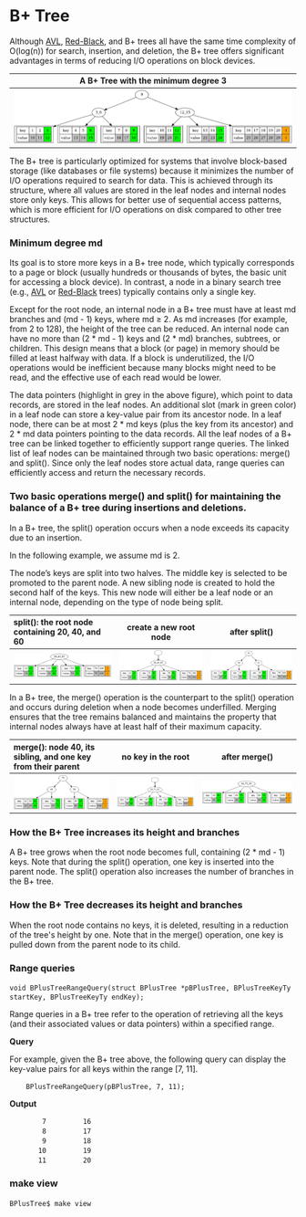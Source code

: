 # B+ Tree


<!-- A B+ tree can be used to accelerate access to block devices, such as hard disks. -->
Although [AVL](../SelfBalancingBST/README.md), [Red-Black](../RedBlackTree/README.md), and B+ trees all have the same time complexity of O(log(n)) for search, insertion, and deletion, the B+ tree offers significant advantages in terms of reducing I/O operations on block devices.

| A B+ Tree with the minimum degree 3 |
|:-------------:|
| <img src="diagrams/BPlusTree_md_3.png" width="100%" height="100%"> |


<!-- Although AVL, Red-Black, and B+ trees all have the same time complexity of O(log(n)) for search, insertion, and deletion, the B+ tree offers significant advantages in reducing I/O operations on block devices. -->

The B+ tree is particularly optimized for systems that involve block-based storage (like databases or file systems) because it minimizes the number of I/O operations required to search for data. This is achieved through its structure, where all values are stored in the leaf nodes and internal nodes store only keys. This allows for better use of sequential access patterns, which is more efficient for I/O operations on disk compared to other tree structures.

### Minimum degree md
Its goal is to store more keys in a B+ tree node, which typically corresponds to a page or block (usually hundreds or thousands of bytes, the basic unit for accessing a block device).
In contrast, a node in a binary search tree (e.g., [AVL](../SelfBalancingBST/README.md) or [Red-Black](../RedBlackTree/README.md) trees) typically contains only a single key.


Except for the root node, an internal node in a B+ tree must have at least md branches and (md - 1) keys, where md ≥ 2.
As md increases (for example, from 2 to 128), the height of the tree can be reduced.
An internal node can have no more than (2 * md - 1) keys and (2 * md) branches, subtrees, or children.
This design means that a block (or page) in memory should be filled at least halfway with data. If a block is underutilized, the I/O operations would be inefficient because many blocks might need to be read, and the effective use of each read would be lower.


The data pointers (highlight in grey in the above figure), which point to data records, are stored in the leaf nodes.
An additional slot (mark in green color) in a leaf node can store a key-value pair from its ancestor node.
In a leaf node, there can be at most 2 * md keys (plus the key from its ancestor) and 
2 * md data pointers pointing to the data records.
All the leaf nodes of a B+ tree can be linked together to efficiently support range queries.
The linked list of leaf nodes can be maintained through two basic operations: merge() and split().
Since only the leaf nodes store actual data, range queries can efficiently access and return the necessary records.

### Two basic operations merge() and split() for maintaining the balance of a B+ tree during insertions and deletions.

In a B+ tree, the split() operation occurs when a node exceeds its capacity due to an insertion.

In the following example, we assume md is 2.

The node’s keys are split into two halves. The middle key is selected to be promoted to the parent node.
A new sibling node is created to hold the second half of the keys. This new node will either be a leaf node or an internal node, depending on the type of node being split.

| split(): the root node containing 20, 40, and 60| create a new root node| after split()|
|:-------------|:-------------:|:-------------:|
| <img src="images/BPlusTree_0011.png" width="100%" height="100%"> | <img src="images/BPlusTree_0012.png" width="100%" height="100%"> | <img src="images/BPlusTree_0013.png" width="100%" height="100%"> |


In a B+ tree, the merge() operation is the counterpart to the split() operation and occurs during deletion when a node becomes underfilled. Merging ensures that the tree remains balanced and maintains the property that internal nodes always have at least half of their maximum capacity.


| merge(): node 40, its sibling, and one key from their parent| no key in the root| after merge() |
|:-------------|:-------------:|:-------------:|
| <img src="images/BPlusTree_0018.png" width="100%" height="100%"> | <img src="images/BPlusTree_0019.png" width="100%" height="100%"> | <img src="images/BPlusTree_0020.png" width="100%" height="100%"> |


### How the B+ Tree increases its height and branches

A B+ tree grows when the root node becomes full, containing (2 * md - 1) keys.
Note that during the split() operation, one key is inserted into the parent node.
The split() operation also increases the number of branches in the B+ tree.

### How the B+ Tree decreases its height and branches


When the root node contains no keys, it is deleted, resulting in a reduction of the tree's height by one.
Note that in the merge() operation, one key is pulled down from the parent node to its child.

### Range queries

```
void BPlusTreeRangeQuery(struct BPlusTree *pBPlusTree, BPlusTreeKeyTy startKey, BPlusTreeKeyTy endKey);
```
Range queries in a B+ tree refer to the operation of retrieving all the keys (and their associated values or data pointers) within a specified range. 

**Query**

For example, given the B+ tree above, the following query can display the key-value pairs for all keys within the range [7, 11].
```   
    BPlusTreeRangeQuery(pBPlusTree, 7, 11); 
```

**Output**
```sh
        7         16 
        8         17 
        9         18 
       10         19 
       11         20 
```
### make view



```sh
BPlusTree$ make view
```



